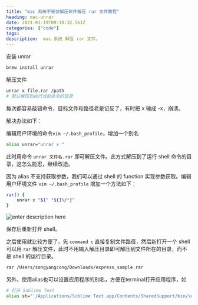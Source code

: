 ```yaml
---
title: "mac 系统不安装解压软件解压 rar 文件教程"
heading: mac-unrar
date: 2021-01-19T09:10:32.561Z
categories: ["code"]
tags: 
description:  mac 系统 解压 rar 文件。
---
```



安装 unrar
```bash
brew install unrar
```

解压文件
```bash
unrar x file.rar /path
# 默认解压到执行当前命令的目录 
```

每次都容易敲错命令，目标文件和路径老是记反了，有时把 x 输成 -x，崩溃。

解决办法如下：


编辑用户环境的命令`vim ~/.bash_profile`，增加一个别名
```bash
alias unrar="unrar x "
```
此时用命令 `unrar 文件名.rar` 即可解压文件。此方式解压到了运行 shell 命令的目录，这怎么能忍，继续改造。

因为 alias 不支持获取参数，我们可以通过 shell 的 function 实现参数获取。编辑用户环境文件 `vim ~/.bash_profile` 增加一个方法如下：
```bash
rar() {
    unrar x "$1" "${1%/*}"
}
```

![enter description here](https://gitee.com/smile365/blogimg/raw/master/sxy91/1611049793203.png)

保存后重新打开 shell。

之后使用就比较方便了，先 `command c` 直接复制文件路径，然后新打开一个 shell 可以用 `rar` 解压文件，此时不用输入解压目录即可解压到文件所在的目录，而不是 shell 的运行目录。
```bash
rar /Users/songyangcong/Downloads/express_sample.rar
```

另外，使用alias也可以设置应用程序的别名，方便在terminal打开应用程序，如
```bash
# 打开 Sublime Text
alias st="'/Applications/Sublime Text.app/Contents/SharedSupport/bin/subl'"
```

